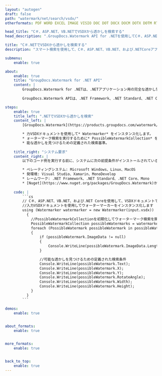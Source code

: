 ```yaml
---
layout: "autogen"
draft: false
path: "watermark/net/search/vsdx/"
otherformats: PDF WORD EXCEL IMAGE VISIO DOC DOT DOCX DOCM DOTX DOTM RTF TXT XLSX XLSM XLTM XLT XLTX XLS XLSB XLAM SXC PPTX PPTM PPSX PPSM POTM POT POTX PPT PPS ODT BMP GIF JPEG JP2 PNG TIFF WEBP VSD VDX VSTX VSX VSSX VSDM VSSM VSTM VTX VDW VSS VST

head_title: "C＃、ASP.NET、VB.NETでVSDXから透かしを検索する"
head_description: ".GroupDocs.Watermark API for .NETを使用してC＃、ASP.NET、VB.NET、および.NETCoreアプリケーション内のスマート検索機能を使用してVSDXドキュメントから透かしを検索するNETライブラリ."

title: "C＃.NETでVSDXから透かしを検索する"
description: "スマート検索を使用して、C＃、ASP.NET、VB.NET、および.NETCoreアプリケーション内のVSDXファイルから可能なすべての透かしを検索します。テキスト、正規表現（RegEx）、画像、ハイパーリンク、文字、およびさまざまな検索オブジェクトに基づいて検索条件を定義し、ソースドキュメントのページ全体または特定のページから透かしを検索します."

submenu:
    enable: true

about:
    enable: true
    title: "GroupDocs.Watermark for .NET API"
    content: |
        GroupDocs.Watermark for .NETは、.NETアプリケーション用の完全な透かし管理ソリューションです。開発者は、次のような透かし操作操作をすばやく実行できます。すべての一般的なファイル形式のドキュメント内から、さまざまな種類の透かしを追加、編集、検索、および削除します。 PDF、Microsoft Word、Excel、PowerPoint、Visio、Eメール、画像形式など、さまざまなドキュメントのテキストと画像の透かしの操作をサポートしています。
        
        GroupDocs.Watermark APIは、.NET Framework、.NET Standard、.NET Core、Mono、Xamarinを含むすべての主要なオペレーティングシステムとプラットフォームで十分にサポートされています。

steps:
    enable: true
    title_left: ".NETでVSDXから透かしを検索"
    content_left: |
        [GroupDocs.Watermark](https://products.groupdocs.com/watermark/net/)を使用すると、.NET開発者は、いくつかの簡単な手順を実装することで、アプリケーション内から透かしをインテリジェントに検索できます。

        * 力VSDXドキュメントを使用して* Watermarker* をインスタンス化します。
        * ォーターマーク検索を実行するために* PossibleWatermarkCollection* を初期化します。
        * 能な透かしを見つけるための定義された検索基準。
        
    title_right: "システム要求"
    content_right: |
        以下のコード例を実行する前に、システムに次の前提条件がインストールされていることを確認してください。

        * ペレーティングシステム: Microsoft Windows、Linux、MacOS
        * 発環境: Visual Studio、Xamarin、MonoDevelop
        * レームワーク: .NET Framework、.NET Standard、.NET Core、Mono
        * [Nuget](https://www.nuget.org/packages/GroupDocs.Watermark)から最新バージョンのGroupDocs.Watermarkfor.NETをダウンロードします。
        
    code: |
        ```cs
        // C＃、ASP.NET、VB.NET、および.NET Coreを使用して、VSDXドキュメントで可能な透かしを検索します。
        //入力VSDXドキュメントを使用してウォーターマーカーをインスタンス化します
        using (Watermarker watermarker = new Watermarker(input.vsdx))
          {
            //PossibleWatermarkCollectionを初期化してウォーターマーク検索を開始します
            PossibleWatermarkCollection possibleWatermarks = watermarker.Search();
            foreach (PossibleWatermark possibleWatermark in possibleWatermarks)
            {
                if (possibleWatermark.ImageData != null)
                {
                    Console.WriteLine(possibleWatermark.ImageData.Length);
                }

                //可能な透かしを見つけるための定義された検索条件
                Console.WriteLine(possibleWatermark.Text);
                Console.WriteLine(possibleWatermark.X);
                Console.WriteLine(possibleWatermark.Y);
                Console.WriteLine(possibleWatermark.RotateAngle);
                Console.WriteLine(possibleWatermark.Width);
                Console.WriteLine(possibleWatermark.Height);
            }
          }
        ```        

demos:
    enable: true
        

about_formats:
    enable: true


more_formats:
    enable: true


back_to_top:
    enable: true
---
```

